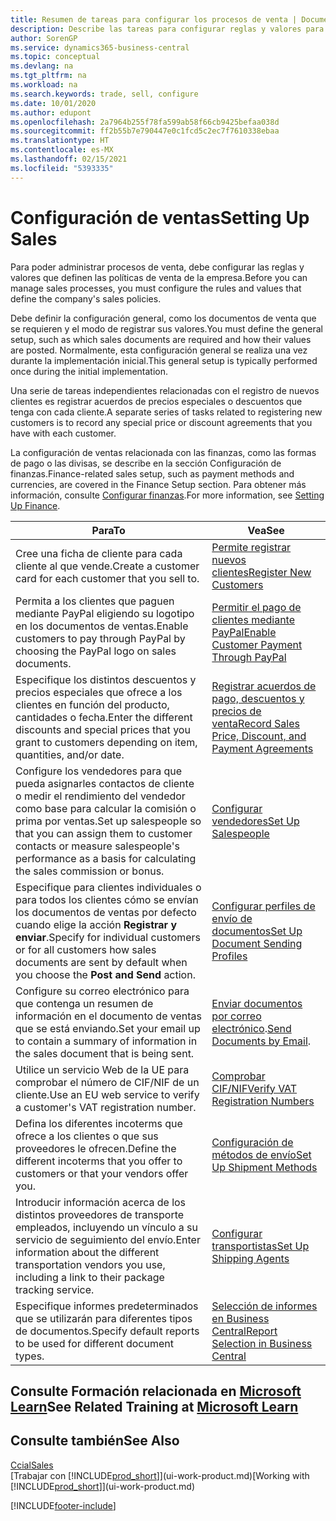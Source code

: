 ```yaml
---
title: Resumen de tareas para configurar los procesos de venta | Documentos de Microsoft
description: Describe las tareas para configurar reglas y valores para definir las directivas y los procesos de ventas.
author: SorenGP
ms.service: dynamics365-business-central
ms.topic: conceptual
ms.devlang: na
ms.tgt_pltfrm: na
ms.workload: na
ms.search.keywords: trade, sell, configure
ms.date: 10/01/2020
ms.author: edupont
ms.openlocfilehash: 2a7964b255f78fa599ab58f66cb9425befaa038d
ms.sourcegitcommit: ff2b55b7e790447e0c1fcd5c2ec7f7610338ebaa
ms.translationtype: HT
ms.contentlocale: es-MX
ms.lasthandoff: 02/15/2021
ms.locfileid: "5393335"
---
```

# <a name="setting-up-sales"></a><span data-ttu-id="f346a-103">Configuración de ventas</span><span class="sxs-lookup"><span data-stu-id="f346a-103">Setting Up Sales</span></span>
<span data-ttu-id="f346a-104">Para poder administrar procesos de venta, debe configurar las reglas y valores que definen las políticas de venta de la empresa.</span><span class="sxs-lookup"><span data-stu-id="f346a-104">Before you can manage sales processes, you must configure the rules and values that define the company's sales policies.</span></span>

<span data-ttu-id="f346a-105">Debe definir la configuración general, como los documentos de venta que se requieren y el modo de registrar sus valores.</span><span class="sxs-lookup"><span data-stu-id="f346a-105">You must define the general setup, such as which sales documents are required and how their values are posted.</span></span> <span data-ttu-id="f346a-106">Normalmente, esta configuración general se realiza una vez durante la implementación inicial.</span><span class="sxs-lookup"><span data-stu-id="f346a-106">This general setup is typically performed once during the initial implementation.</span></span>

<span data-ttu-id="f346a-107">Una serie de tareas independientes relacionadas con el registro de nuevos clientes es registrar acuerdos de precios especiales o descuentos que tenga con cada cliente.</span><span class="sxs-lookup"><span data-stu-id="f346a-107">A separate series of tasks related to registering new customers is to record any special price or discount agreements that you have with each customer.</span></span>

<span data-ttu-id="f346a-108">La configuración de ventas relacionada con las finanzas, como las formas de pago o las divisas, se describe en la sección Configuración de finanzas.</span><span class="sxs-lookup"><span data-stu-id="f346a-108">Finance-related sales setup, such as payment methods and currencies, are covered in the Finance Setup section.</span></span> <span data-ttu-id="f346a-109">Para obtener más información, consulte [Configurar finanzas](finance-setup-finance.md).</span><span class="sxs-lookup"><span data-stu-id="f346a-109">For more information, see [Setting Up Finance](finance-setup-finance.md).</span></span>

| <span data-ttu-id="f346a-110">Para</span><span class="sxs-lookup"><span data-stu-id="f346a-110">To</span></span> | <span data-ttu-id="f346a-111">Vea</span><span class="sxs-lookup"><span data-stu-id="f346a-111">See</span></span> |
| --- | --- |
| <span data-ttu-id="f346a-112">Cree una ficha de cliente para cada cliente al que vende.</span><span class="sxs-lookup"><span data-stu-id="f346a-112">Create a customer card for each customer that you sell to.</span></span> |[<span data-ttu-id="f346a-113">Permite registrar nuevos clientes</span><span class="sxs-lookup"><span data-stu-id="f346a-113">Register New Customers</span></span>](sales-how-register-new-customers.md) |
| <span data-ttu-id="f346a-114">Permita a los clientes que paguen mediante PayPal eligiendo su logotipo en los documentos de ventas.</span><span class="sxs-lookup"><span data-stu-id="f346a-114">Enable customers to pay through PayPal by choosing the PayPal logo on sales documents.</span></span> |[<span data-ttu-id="f346a-115">Permitir el pago de clientes mediante PayPal</span><span class="sxs-lookup"><span data-stu-id="f346a-115">Enable Customer Payment Through PayPal</span></span>](sales-how-enable-payment-service-extensions.md) |
| <span data-ttu-id="f346a-116">Especifique los distintos descuentos y precios especiales que ofrece a los clientes en función del producto, cantidades o fecha.</span><span class="sxs-lookup"><span data-stu-id="f346a-116">Enter the different discounts and special prices that you grant to customers depending on item, quantities, and/or date.</span></span> |[<span data-ttu-id="f346a-117">Registrar acuerdos de pago, descuentos y precios de venta</span><span class="sxs-lookup"><span data-stu-id="f346a-117">Record Sales Price, Discount, and Payment Agreements</span></span>](sales-how-record-sales-price-discount-payment-agreements.md) |
| <span data-ttu-id="f346a-118">Configure los vendedores para que pueda asignarles contactos de cliente o medir el rendimiento del vendedor como base para calcular la comisión o prima por ventas.</span><span class="sxs-lookup"><span data-stu-id="f346a-118">Set up salespeople so that you can assign them to customer contacts or measure salespeople's performance as a basis for calculating the sales commission or bonus.</span></span> |[<span data-ttu-id="f346a-119">Configurar vendedores</span><span class="sxs-lookup"><span data-stu-id="f346a-119">Set Up Salespeople</span></span>](sales-how-setup-salespeople.md) |
| <span data-ttu-id="f346a-120">Especifique para clientes individuales o para todos los clientes cómo se envían los documentos de ventas por defecto cuando elige la acción **Registrar y enviar**.</span><span class="sxs-lookup"><span data-stu-id="f346a-120">Specify for individual customers or for all customers how sales documents are sent by default when you choose the **Post and Send** action.</span></span> |[<span data-ttu-id="f346a-121">Configurar perfiles de envío de documentos</span><span class="sxs-lookup"><span data-stu-id="f346a-121">Set Up Document Sending Profiles</span></span>](sales-how-setup-document-send-profiles.md) |
| <span data-ttu-id="f346a-122">Configure su correo electrónico para que contenga un resumen de información en el documento de ventas que se está enviando.</span><span class="sxs-lookup"><span data-stu-id="f346a-122">Set your email up to contain a summary of information in the sales document that is being sent.</span></span> |<span data-ttu-id="f346a-123">[Enviar documentos por correo electrónico](ui-how-send-documents-email.md).</span><span class="sxs-lookup"><span data-stu-id="f346a-123">[Send Documents by Email](ui-how-send-documents-email.md).</span></span> |
|<span data-ttu-id="f346a-124">Utilice un servicio Web de la UE para comprobar el número de CIF/NIF de un cliente.</span><span class="sxs-lookup"><span data-stu-id="f346a-124">Use an EU web service to verify a customer's VAT registration number.</span></span>|[<span data-ttu-id="f346a-125">Comprobar CIF/NIF</span><span class="sxs-lookup"><span data-stu-id="f346a-125">Verify VAT Registration Numbers</span></span>](finance-setup-vat.md)|
|<span data-ttu-id="f346a-126">Defina los diferentes incoterms que ofrece a los clientes o que sus proveedores le ofrecen.</span><span class="sxs-lookup"><span data-stu-id="f346a-126">Define the different incoterms that you offer to customers or that your vendors offer you.</span></span>|[<span data-ttu-id="f346a-127">Configuración de métodos de envío</span><span class="sxs-lookup"><span data-stu-id="f346a-127">Set Up Shipment Methods</span></span>](sales-how-set-up-shipment-methods.md)|
|<span data-ttu-id="f346a-128">Introducir información acerca de los distintos proveedores de transporte empleados, incluyendo un vínculo a su servicio de seguimiento del envío.</span><span class="sxs-lookup"><span data-stu-id="f346a-128">Enter information about the different transportation vendors you use, including a link to their package tracking service.</span></span>|[<span data-ttu-id="f346a-129">Configurar transportistas</span><span class="sxs-lookup"><span data-stu-id="f346a-129">Set Up Shipping Agents</span></span>](sales-how-to-set-up-shipping-agents.md)|
|<span data-ttu-id="f346a-130">Especifique informes predeterminados que se utilizarán para diferentes tipos de documentos.</span><span class="sxs-lookup"><span data-stu-id="f346a-130">Specify default reports to be used for different document types.</span></span>|[<span data-ttu-id="f346a-131">Selección de informes en Business Central</span><span class="sxs-lookup"><span data-stu-id="f346a-131">Report Selection in Business Central</span></span>](across-report-selections.md)|

## <a name="see-related-training-at-microsoft-learn"></a><span data-ttu-id="f346a-132">Consulte Formación relacionada en [Microsoft Learn](/learn/paths/trade-get-started-dynamics-365-business-central/)</span><span class="sxs-lookup"><span data-stu-id="f346a-132">See Related Training at [Microsoft Learn](/learn/paths/trade-get-started-dynamics-365-business-central/)</span></span>

## <a name="see-also"></a><span data-ttu-id="f346a-133">Consulte también</span><span class="sxs-lookup"><span data-stu-id="f346a-133">See Also</span></span>
[<span data-ttu-id="f346a-134">Ccial</span><span class="sxs-lookup"><span data-stu-id="f346a-134">Sales</span></span>](sales-manage-sales.md)  
<span data-ttu-id="f346a-135">[Trabajar con [!INCLUDE[prod_short](includes/prod_short.md)]](ui-work-product.md)</span><span class="sxs-lookup"><span data-stu-id="f346a-135">[Working with [!INCLUDE[prod_short](includes/prod_short.md)]](ui-work-product.md)</span></span>


[!INCLUDE[footer-include](includes/footer-banner.md)]